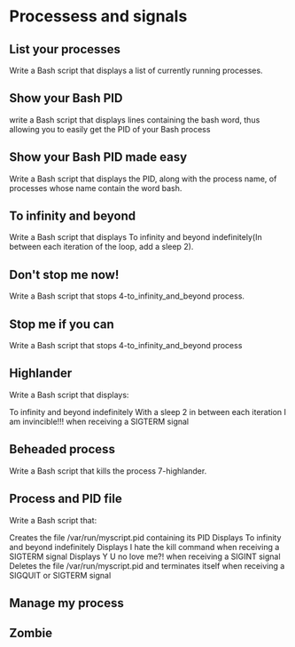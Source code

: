 Processess and signals
======================

List your processes
-------------------
Write a Bash script that displays a list of currently running processes.

Show your Bash PID
------------------
write a Bash script that displays lines containing the bash word, thus allowing you to easily get the PID of your Bash process

Show your Bash PID made easy
----------------------------
Write a Bash script that displays the PID, along with the process name, of processes whose name contain the word bash.

To infinity and beyond
----------------------
Write a Bash script that displays To infinity and beyond indefinitely(In between each iteration of the loop, add a sleep 2).

Don't stop me now!
-----------------
Write a Bash script that stops 4-to_infinity_and_beyond process.

Stop me if you can
------------------
Write a Bash script that stops 4-to_infinity_and_beyond process

Highlander
----------
Write a Bash script that displays:

To infinity and beyond indefinitely
With a sleep 2 in between each iteration
I am invincible!!! when receiving a SIGTERM signal

Beheaded process
----------------
Write a Bash script that kills the process 7-highlander.

Process and PID file
--------------------
Write a Bash script that:

Creates the file /var/run/myscript.pid containing its PID
Displays To infinity and beyond indefinitely
Displays I hate the kill command when receiving a SIGTERM signal
Displays Y U no love me?! when receiving a SIGINT signal
Deletes the file /var/run/myscript.pid and terminates itself when receiving a SIGQUIT or SIGTERM signal

Manage my process
-----------------

Zombie
------